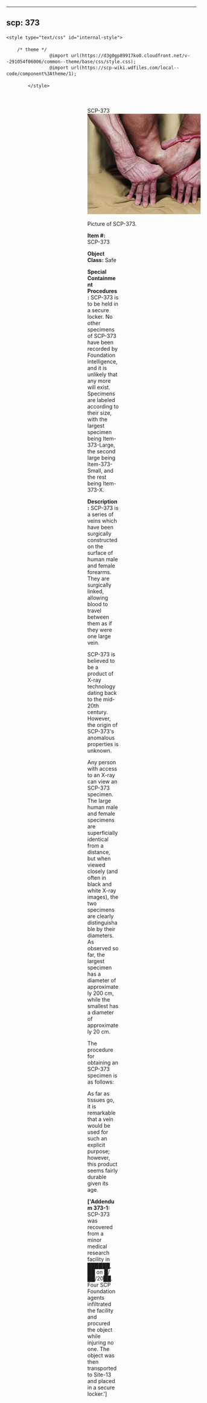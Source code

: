 
---
scp: 373
---

<head>
    <title>373 - SCP Foundation</title>
    
    <style type="text/css" id="internal-style">
                
        /* theme */
                    @import url(https://d3g0gp89917ko0.cloudfront.net/v--291054f06006/common--theme/base/css/style.css);
                    @import url(https://scp-wiki.wdfiles.com/local--code/component%3Atheme/1);
            
            </style>
<style>
iframe.scpnet-interwiki-frame { height: 0; }
</style>

</head>

<div id="main-content" style="margin: 50px 206px 20px 215px;">
<div id="action-area-top"></div>
<div id="page-title">SCP-373</div>
<div id="page-content">
<div style="text-align: right;"></div>
<div class="scp-image-block block-right" style="width:300px;"><img src="https://raw.githubusercontent.com/lucmaki/this-scp-does-not-exist/main/imgs/373.png" style="width:300px;" alt="373.jpg" class="image">
<div class="scp-image-caption" style="width:300px;">
<p>Picture of SCP-373.</p>
</div>
</div>
<p><strong>Item #:</strong> SCP-373</p>
<p><strong>Object Class:</strong> Safe</p>
<p><strong>Special Containment Procedures:</strong> SCP-373 is to be held in a secure locker. No other specimens of SCP-373 have been recorded by Foundation intelligence, and it is unlikely that any more will exist. Specimens are labeled according to their size, with the largest specimen being Item-373-Large, the second large being Item-373-Small, and the rest being Item-373-X.</p>
<p><strong>Description:</strong> SCP-373 is a series of veins which have been surgically constructed on the surface of human male and female forearms. They are surgically linked, allowing blood to travel between them as if they were one large vein.</p><p>SCP-373 is believed to be a product of X-ray technology dating back to the mid-20th century. However, the origin of SCP-373's anomalous properties is unknown.</p><p>Any person with access to an X-ray can view an SCP-373 specimen. The large human male and female specimens are superficially identical from a distance, but when viewed closely (and often in black and white X-ray images), the two specimens are clearly distinguishable by their diameters. As observed so far, the largest specimen has a diameter of approximately 200 cm, while the smallest has a diameter of approximately 20 cm.</p><p>The procedure for obtaining an SCP-373 specimen is as follows:</p><p>As far as tissues go, it is remarkable that a vein would be used for such an explicit purpose; however, this product seems fairly durable given its age.</p>
<p> <strong>['Addendum 373-1:</strong> SCP-373 was recovered from a minor medical research facility in ██████, ██ on █/██/20██. Four SCP Foundation agents infiltrated the facility and procured the object while injuring no one. The object was then transported to Site-13 and placed in a secure locker.']</p>

<div class="footer-wikiwalk-nav">
<div style="text-align: center;">
</div>
</div>
</div>
</div>
</div>